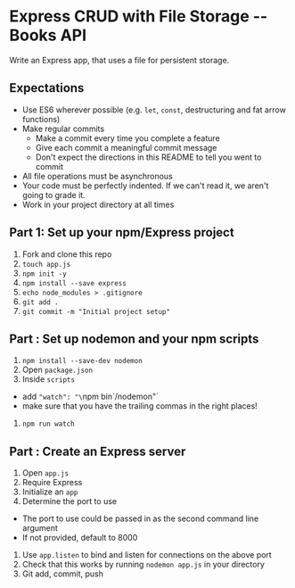 # Express CRUD with File Storage -- Books API

Write an Express app, that uses a file for persistent storage.

## Expectations

* Use ES6 wherever possible (e.g. `let`, `const`, destructuring and fat arrow functions)
* Make regular commits
  * Make a commit every time you complete a feature
  * Give each commit a meaningful commit message
  * Don't expect the directions in this README to tell you went to commit
* All file operations must be asynchronous
* Your code must be perfectly indented.  If we can't read it, we aren't going to grade it.
* Work in your project directory at all times

## Part 1: Set up your npm/Express project

1. Fork and clone this repo
1. `touch app.js`
1. `npm init -y`
1. `npm install --save express`
1. `echo node_modules > .gitignore`
1. `git add .`
1. `git commit -m "Initial project setup"`

## Part : Set up nodemon and your npm scripts

1. `npm install --save-dev nodemon`
1. Open `package.json`
1. Inside `scripts`
  * add `"watch": "\`npm bin\`/nodemon"`
  * make sure that you have the trailing commas in the right places!
1. `npm run watch`

## Part : Create an Express server

1. Open `app.js`
1. Require Express
1. Initialize an `app`
1. Determine the port to use
  * The port to use could be passed in as the second command line argument
  * If not provided, default to 8000
1. Use `app.listen` to bind and listen for connections on the above port
1. Check that this works by running `nodemon app.js` in your directory
1. Git add, commit, push
